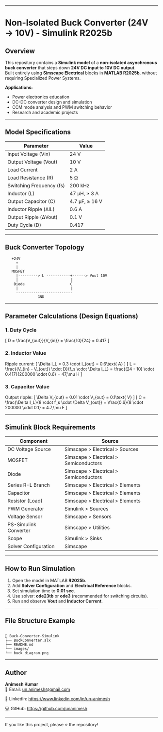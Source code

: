 
---
# Non-Isolated Buck Converter (24V → 10V) - Simulink R2025b

## Overview
This repository contains a **Simulink model** of a **non-isolated asynchronous buck converter** that steps down **24V DC input to 10V DC output**.  
Built entirely using **Simscape Electrical** blocks in **MATLAB R2025b**, without requiring Specialized Power Systems.

**Applications:**
- Power electronics education
- DC-DC converter design and simulation
- CCM mode analysis and PWM switching behavior
- Research and academic projects

---

## Model Specifications

| Parameter | Value |
|-----------|-------|
| Input Voltage (Vin) | 24 V |
| Output Voltage (Vout) | 10 V |
| Load Current | 2 A |
| Load Resistance (R) | 5 Ω |
| Switching Frequency (fs) | 200 kHz |
| Inductor (L) | 47 µH, ≥ 3 A |
| Output Capacitor (C) | 4.7 µF, ≥ 16 V |
| Inductor Ripple (ΔIL) | 0.6 A |
| Output Ripple (ΔVout) | 0.1 V |
| Duty Cycle (D) | 0.417 |

---

## Buck Converter Topology



```
   +24V
     +
     |
   MOSFET
     |---------> L -----------+------> Vout 10V
     |                        |
    Diode                     C
     |                        |
     --------------------------
               GND
```



---

## Parameter Calculations (Design Equations)

### 1. Duty Cycle
\[
D = \frac{V_{out}}{V_{in}} = \frac{10}{24} = 0.417
\]

### 2. Inductor Value
Ripple current:
\[
\Delta I_L = 0.3 \cdot I_{out} = 0.6\text{ A}
\]
\[
L = \frac{(V_{in} - V_{out}) \cdot D}{f_s \cdot \Delta I_L}
= \frac{(24 - 10) \cdot 0.417}{200000 \cdot 0.6}
= 47\,\mu H
\]

### 3. Capacitor Value
Output ripple:
\[
\Delta V_{out} = 0.01 \cdot V_{out} = 0.1\text{ V}
\]
\[
C = \frac{\Delta I_L}{8 \cdot f_s \cdot \Delta V_{out}}
= \frac{0.6}{8 \cdot 200000 \cdot 0.1}
= 4.7\,\mu F
\]

---

## Simulink Block Requirements

| Component | Source |
|-----------|--------|
| DC Voltage Source | Simscape > Electrical > Sources |
| MOSFET | Simscape > Electrical > Semiconductors |
| Diode | Simscape > Electrical > Semiconductors |
| Series R-L Branch | Simscape > Electrical > Elements |
| Capacitor | Simscape > Electrical > Elements |
| Resistor (Load) | Simscape > Electrical > Elements |
| PWM Generator | Simulink > Sources |
| Voltage Sensor | Simscape > Sensors |
| PS-Simulink Converter | Simscape > Utilities |
| Scope | Simulink > Sinks |
| Solver Configuration | Simscape |

---

## How to Run Simulation

1. Open the model in MATLAB **R2025b**.
2. Add **Solver Configuration** and **Electrical Reference** blocks.
3. Set simulation time to **0.01 sec**.
4. Use solver: **ode23tb** or **ode3** (recommended for switching circuits).
5. Run and observe **Vout** and **Inductor Current**.

---

## File Structure Example
```

📂 Buck-Converter-Simulink
├── BuckConverter.slx
├── README.md
└── images/
└── buck_diagram.png

```


---

## Author
**Animesh Kumar**  
📧 Email: un.animesh@gmail.com 

🔗 LinkedIn: https://www.linkedin.com/in/un-animesh

💻 GitHub: https://github.com/unanimesh 

---

If you like this project, please ⭐ the repository!


